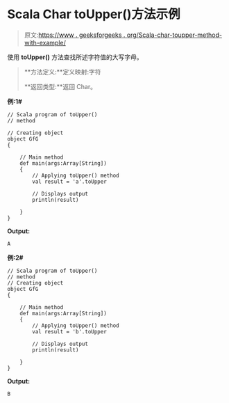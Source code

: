 # Scala Char toUpper()方法示例

> 原文:[https://www . geeksforgeeks . org/Scala-char-toupper-method-with-example/](https://www.geeksforgeeks.org/scala-char-toupper-method-with-example/)

使用 **toUpper()** 方法查找所述字符值的大写字母。

> **方法定义:**定义映射:字符
> 
> **返回类型:**返回 Char。

**例:1#**

```
// Scala program of toUpper()
// method

// Creating object
object GfG
{ 

    // Main method
    def main(args:Array[String])
    {
        // Applying toUpper() method 
        val result = 'a'.toUpper

        // Displays output
        println(result)

    }
} 
```

**Output:**

```
A

```

**例:2#**

```
// Scala program of toUpper()
// method
// Creating object
object GfG
{ 

    // Main method
    def main(args:Array[String])
    {
        // Applying toUpper() method
        val result = 'b'.toUpper

        // Displays output
        println(result)

    }
} 
```

**Output:**

```
B

```